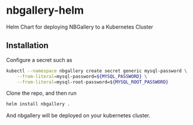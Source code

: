 # nbgallery-helm
Helm Chart for deploying NBGallery to a Kubernetes Cluster

## Installation

Configure a secret such as
```bash
kubectl --namespace nbgallery create secret generic mysql-password \
    --from-literal=mysql-password=${MYSQL_PASSWORD} \
    --from-literal=mysql-root-password=${MYSQL_ROOT_PASSWORD}
```
Clone the repo, and then run
```bash
helm install nbgallery .
```
And nbgallery will be deployed on your kubernetes cluster.
